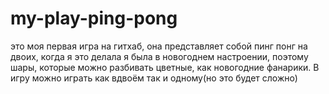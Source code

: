 # my-play-ping-pong
это моя первая игра на гитхаб, она представляет собой пинг понг на двоих, когда я это делала я была в новогоднем настроении, поэтому шары, которые можно разбивать цветные, как новогодние фанарики.
В игру можно играть как вдвоём так и одному(но это будет сложно)
